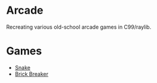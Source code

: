 # Arcade

Recreating various old-school arcade games in C99/raylib.

# Games

* [Snake](src/snake.c)
* [Brick Breaker](src/bricks.c)
